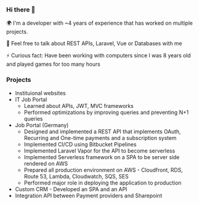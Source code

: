### Hi there 👋

🌍 I'm a developer with ~4 years of experience that has worked on multiple projects. 

💬 Feel free to talk about REST APIs, Laravel, Vue or Databases with me

⚡️ Curious fact: Have been working with computers since I was 8 years old and played games for too many hours

### Projects

- Instituional websites
- IT Job Portal 
  - Learned about APIs, JWT, MVC frameworks
  - Performed optimizations by improving queries and preventing N+1 queries
- Job Portal (Germany)
  - Designed and implemented a REST API that implements OAuth, Recurring and One-time payments and a subscription system
  - Implemented CI/CD using Bitbucket Pipelines
  - Implemented Laravel Vapor for the API to become serverless
  - Implemented Serverless framework on a SPA to be server side rendered on AWS
  - Prepared all production environment on AWS - Cloudfront, RDS, Route 53, Lambda, Cloudwatch, SQS, SES
  - Performed major role in deploying the application to production
- Custom CRM - Developed an SPA and an API
- Integration API between Payment providers and Sharepoint
